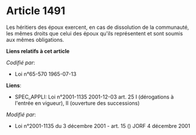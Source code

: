 # Article 1491

Les héritiers des époux exercent, en cas de dissolution de la communauté, les mêmes droits que celui des époux qu'ils
représentent et sont soumis aux mêmes obligations.

**Liens relatifs à cet article**

_Codifié par_:

  - Loi n°65-570 1965-07-13

**Liens**:

  - SPEC_APPLI: Loi n°2001-1135 2001-12-03 art. 25 I (dérogations à l'entrée en vigueur), II (ouverture des successions)

_Modifié par_:

  - Loi n°2001-1135 du 3 décembre 2001 - art. 15 () JORF 4 décembre 2001
